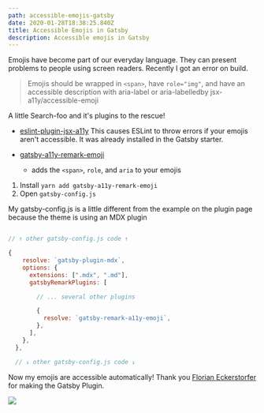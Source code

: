 ```yaml
---
path: accessible-emojis-gatsby
date: 2020-01-28T18:38:25.840Z
title: Accessible Emojis in Gatsby
description: Accessible emojis in Gatsby
---
```


Emojis have become part of our everyday language. They can present problems to people using screen readers. Recently I got an error on build.

> Emojis should be wrapped in `<span>`, have `role="img"`, and have an accessible description with aria-label or aria-labelledby  jsx-a11y/accessible-emoji

A little Search-foo and it's plugins to the rescue!

* [eslint-plugin-jsx-a11y](https://github.com/evcohen/eslint-plugin-jsx-a11y/blob/master/docs/rules/accessible-emoji.md)
  This causes ESLint to throw errors if your emojis aren't accessible.  It was already installed in the Gatsby starter.

* [gatsby-a11y-remark-emoji](https://florian.ec/blog/gatsby-a11y-remark-emoji/)
  * adds the `<span>`, `role`, and `aria` to your emojis

1. Install `yarn add gatsby-a11y-remark-emoji` 
2. Open `gatsby-config.js`

My gatsby-config.js is a little different from the example on the plugin page because the theme is using an MDX plugin


```js

// ↑ other gatsby-config.js code ↑

{
    resolve: `gatsby-plugin-mdx`,
    options: {
      extensions: [".mdx", ".md"],
      gatsbyRemarkPlugins: [

        // ... several other plugins

        {
          resolve: `gatsby-remark-a11y-emoji`,
        },
      ],
    },
  },

  // ↓ other gatsby-config.js code ↓

```

Now my emojis are accessible automatically! Thank you [Florian Eckerstorfer](https://florian.ec/about/) for making the Gatsby Plugin.

![](https://res.cloudinary.com/jastuccio/image/upload/v1580240870/blog/accessible-emojis.png)